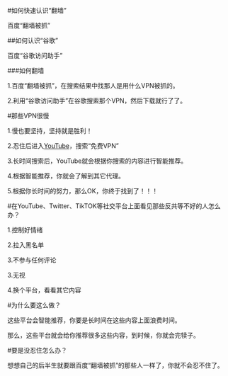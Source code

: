 #如何快速认识“翻墙”

百度“翻墙被抓”

##如何认识“谷歌”

百度“谷歌访问助手”

###如何翻墙

1.百度“翻墙被抓”，在搜索结果中找那人是用什么VPN被抓的。

2.利用“谷歌访问助手”在谷歌搜索那个VPN，然后下载就行了了。

#那些VPN很慢

1.慢也要坚持，坚持就是胜利！

2.忍住后进入[YouTube](youtube.com)，搜索“免费VPN”

3.长时间搜索后，YouTube就会根据你搜索的内容进行智能推荐。

4.根据智能推荐，你就会了解到其它代理。

5.根据你长时间的努力，那么OK，你终于找到了！！！

#在YouTube、Twitter、TikTOK等社交平台上面看见那些反共等不好的人怎么办？

1.控制好情绪

2.拉入黑名单

3.不参与任何评论

3.无视

4.换个平台，看看其它内容

#为什么要这么做？

这些平台会智能推荐，你要是长时间在这些内容上面浪费时间。

那么，这些平台就会给你推荐很多这些内容，到时候，你就会完犊子。

#要是没忍住怎么办？

想想自己的后半生就要跟百度“翻墙被抓”的那些人一样了，你就不会忍不住了。
